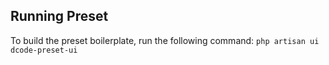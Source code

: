 ## Running Preset
To build the preset boilerplate, run the following command:
```php artisan ui dcode-preset-ui```

<!-- 
N/A with sass-lib now
## Updating Sass
To update the base and component sass directories, run the following command:
```php artisan ui dcode-preset-sass``` -->

 